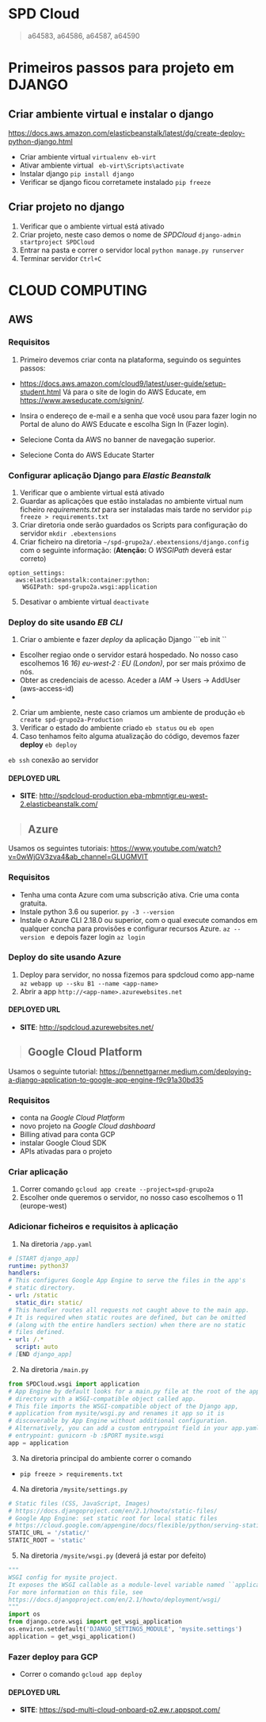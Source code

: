 # SPD Cloud
> a64583, a64586, a64587, a64590

# Primeiros passos para projeto em DJANGO
## Criar ambiente virtual e instalar o django
https://docs.aws.amazon.com/elasticbeanstalk/latest/dg/create-deploy-python-django.html
- Criar ambiente virtual 
```virtualenv eb-virt```
- Ativar ambiente virtual
``` eb-virt\Scripts\activate```
- Instalar django
```pip install django```
- Verificar se django ficou corretamete instalado
```pip freeze```

## Criar projeto no django
1. Verificar que o ambiente virtual está ativado
2. Criar projeto, neste caso demos o nome de *SPDCloud*
```django-admin startproject SPDCloud```
3. Entrar na pasta e correr o servidor local
```python manage.py runserver```
4. Terminar servidor ```Ctrl+C```


# CLOUD COMPUTING
## AWS
### Requisitos
1. Primeiro devemos criar conta na plataforma, seguindo os seguintes passos:
- https://docs.aws.amazon.com/cloud9/latest/user-guide/setup-student.html
Vá para o site de login do AWS Educate, em https://www.awseducate.com/signin/.

- Insira o endereço de e-mail e a senha que você usou para fazer login no Portal de aluno do AWS Educate e escolha Sign In (Fazer login).

- Selecione Conta da AWS no banner de navegação superior.

- Selecione Conta do AWS Educate Starter


### Configurar aplicação Django para *Elastic Beanstalk*
1. Verificar que o ambiente virtual está ativado
2. Guardar as aplicações que estão instaladas no ambiente virtual num ficheiro *requirements.txt* para ser instaladas mais tarde no servidor
```pip freeze > requirements.txt```
3. Criar diretoria onde serão guardados os Scripts para configuração do servidor
```mkdir .ebextensions```
4. Criar ficheiro na diretoria ```~/spd-grupo2a/.ebextensions/django.config``` com o seguinte informação: (**Atenção:** O *WSGIPath* deverá estar correto)
```
option_settings:
  aws:elasticbeanstalk:container:python:
    WSGIPath: spd-grupo2a.wsgi:application
```
5. Desativar o ambiente virtual
```deactivate```


### Deploy do site usando *EB CLI*
1. Criar o ambiente e fazer *deploy* da aplicação Django
```eb init ``
- Escolher regiao onde o servidor estará hospedado. No nosso caso escolhemos 16 *16) eu-west-2 : EU (London)*, por ser mais próximo de nós.
- Obter as credenciais de acesso. Aceder a *IAM* -> Users -> AddUser 
(aws-access-id)
- 
2. Criar um ambiente, neste caso criamos um ambiente de produção
```eb create spd-grupo2a-Production```
3. Verificar o estado do ambiente criado
```eb status``` ou ```eb open```
4. Caso tenhamos feito alguma atualização do código, devemos fazer **deploy**
```eb deploy```

```eb ssh``` conexão ao servidor

#### DEPLOYED URL

* **SITE**: http://spdcloud-production.eba-mbmntigr.eu-west-2.elasticbeanstalk.com/


>##  Azure
Usamos os seguintes tutoriais:
https://www.youtube.com/watch?v=0wWjGV3zva4&ab_channel=GLUGMVIT
### Requisitos
- Tenha uma conta Azure com uma subscrição ativa. Crie uma conta gratuita.
- Instale python 3.6 ou superior. ```py -3 --version```
- Instale o Azure CLI 2.18.0 ou superior, com o qual execute comandos em qualquer concha para provisões e configurar recursos Azure. ```az --version ``` e depois fazer login ```az login```

### Deploy do site usando Azure
1. Deploy para servidor, no nossa fizemos para spdcloud como app-name
```az webapp up --sku B1 --name <app-name>```
2. Abrir a app
```http://<app-name>.azurewebsites.net```

#### DEPLOYED URL
* **SITE**: http://spdcloud.azurewebsites.net/

> ## Google Cloud Platform
Usamos o seguinte tutorial:
https://bennettgarner.medium.com/deploying-a-django-application-to-google-app-engine-f9c91a30bd35

### Requisitos
- conta na *Google Cloud Platform* 
- novo projeto na *Google Cloud dashboard*
- Billing ativad para conta GCP 
- instalar Google Cloud SDK 
- APIs ativadas para o projeto


### Criar aplicação
1. Correr comando ```gcloud app create --project=spd-grupo2a```
2. Escolher onde queremos o servidor, no nosso caso escolhemos o 11 (europe-west)

### Adicionar ficheiros e requisitos à aplicação
1. Na diretoria ```/app.yaml```
```yaml
# [START django_app]
runtime: python37
handlers:
# This configures Google App Engine to serve the files in the app's
# static directory.
- url: /static
  static_dir: static/
# This handler routes all requests not caught above to the main app. 
# It is required when static routes are defined, but can be omitted 
# (along with the entire handlers section) when there are no static 
# files defined.
- url: /.*
  script: auto
# [END django_app]
```

2. Na diretoria ```/main.py```
```py
from SPDCloud.wsgi import application
# App Engine by default looks for a main.py file at the root of the app
# directory with a WSGI-compatible object called app.
# This file imports the WSGI-compatible object of the Django app,
# application from mysite/wsgi.py and renames it app so it is
# discoverable by App Engine without additional configuration.
# Alternatively, you can add a custom entrypoint field in your app.yaml:
# entrypoint: gunicorn -b :$PORT mysite.wsgi
app = application 
```

3. Na diretoria principal do ambiente correr o comando
- ```pip freeze > requirements.txt```

4. Na diretoria ```/mysite/settings.py```
```py
# Static files (CSS, JavaScript, Images)
# https://docs.djangoproject.com/en/2.1/howto/static-files/
# Google App Engine: set static root for local static files
# https://cloud.google.com/appengine/docs/flexible/python/serving-static-files
STATIC_URL = '/static/'
STATIC_ROOT = 'static'
```

5. Na diretoria ```/mysite/wsgi.py``` (deverá já estar por defeito)
```py
"""
WSGI config for mysite project.
It exposes the WSGI callable as a module-level variable named ``application``.
For more information on this file, see
https://docs.djangoproject.com/en/2.1/howto/deployment/wsgi/
"""
import os
from django.core.wsgi import get_wsgi_application
os.environ.setdefault('DJANGO_SETTINGS_MODULE', 'mysite.settings')
application = get_wsgi_application()
```

### Fazer deploy para GCP
- Correr o comando ```gcloud app deploy```

#### DEPLOYED URL
* **SITE**: https://spd-multi-cloud-onboard-p2.ew.r.appspot.com/
